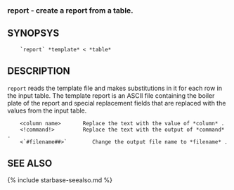 
### report - create a report from a table.

SYNOPSYS
--------

```
    `report` *template* < *table*
```

DESCRIPTION
-----------

`report` reads the template file and makes substitutions in it for each 
row in the input table.  The template report is an ASCII file containing the
boiler plate of the report and special replacement fields that are replaced
with the values from the input table.

```
    <column name>       Replace the text with the value of *column* .  
    <!command!>         Replace the text with the output of *command* .
    <`#filename##>`        Change the output file name to *filename* .    
```




SEE ALSO
--------

{% include starbase-seealso.md %}
